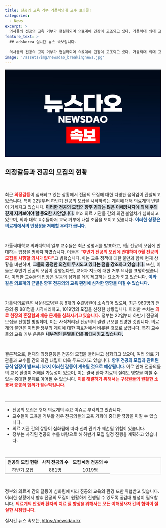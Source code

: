 ```yaml
---
title: 전공의 교육 거부 가톨릭의대 교수 보이콧!
categories:
  - News
excerpt: >
  의사들의 전공의 교육 거부가 현실화되며 의료계에 긴장이 고조되고 있다. 가톨릭대 의대 교수들은 정부의 잘못된 전공의 모집 정책에 맞서 9월 모집을 반대하며 강경한 입장을 선언했다. 후반기 전공의 교육 차질 우려 속, 의사와 전공의들 간의 갈등이 깊어지고 있는 상황. 클릭!
feature_text: >
  ## adskorea 실시간 뉴스 속보입니다.

  의사들의 전공의 교육 거부가 현실화되며 의료계에 긴장이 고조되고 있다. 가톨릭대 의대 교수들은 정부의 잘못된 전공의 모집 정책에 맞서 9월 모집을 반대하며 강경한 입장을 선언했다. 후반기 전공의 교육 차질 우려 속, 의사와 전공의들 간의 갈등이 깊어지고 있는 상황. 클릭!
image: '/assets/img/newsdao_breakingnews.jpg'
---
```


<p><img src="/assets/img/newsdao_breakingnews.jpg" alt="adskorea 속보" /></p>

<h2 data-ke-size="size26">의정갈등과 전공의 모집의 현황</h2>

<p data-ke-size="size16">&nbsp;</p>

<p>최근 <b><span style="color: #ee2323;">의정갈등</span></b>이 심화되고 있는 상황에서 전공의 모집에 대한 다양한 움직임이 관찰되고 있습니다. 특히 22일부터 하반기 전공의 모집을 시작하려는 계획에 대해 의료계의 반발이 거세지고 있습니다. <b><span style="background-color: #21538527;">이러한 전공의 모집의 향후 경과는 많은 이해당사자에 의해 주의 깊게 지켜보아야 할 중요한 사안입니다.</span></b> 여러 의료 기관들 간의 의견 불일치가 심화되고 있으며, 의과 대학 교수들마저 교육 거부에 나설 조짐을 보이고 있습니다. <b><span style="color: #1a5490;">이러한 상황은 의료계에서의 안정성을 저해할 우려가 큽니다.</span></b></p>

<p data-ke-size="size16">&nbsp;</p>

<p>가톨릭대학교 의과대학의 일부 교수들은 최근 성명서를 발표하고, 9월 전공의 모집에 반대하는 입장을 명확히 하였습니다. 이들은 <b><span style="color: #ee2323;">“후반기 전공의 모집에 반대하며 9월 전공의 모집을 시행할 의사가 없다”</span></b>고 밝혔습니다. 이는 교육 정책에 대한 불만과 함께 현재 상황을 비판하며, <b><span style="background-color: #21538527;">그들의 공정한 의견이 무시되고 있다는 점을 강조하고 있습니다.</span></b> 또한, 이들은 후반기 전공의 모집이 강행된다면, 교육과 지도에 대한 거부 의사를 표명하였습니다. 이러한 교수들의 입장은 갈등의 심화를 더욱 제고하는 요소가 되고 있습니다. <b><span style="color: #1a5490;">이와 같은 의료계의 균열은 향후 전공의의 교육 환경에 심각한 영향을 미칠 수 있습니다.</span></b></p>

<p data-ke-size="size16">&nbsp;</p>

<p>가톨릭의료원은 서울성모병원 등 8개의 수련병원이 소속되어 있으며, 최근 960명의 전공의 중 881명을 사직처리하고, 1019명의 모집을 신청한 상황입니다. 이러한 수치는 <b><span style="color: #ee2323;">의료 현장의 혼잡함과 채용 문제를 심화시키고 있습니다.</span></b> 정부는 22일부터 하반기 전공의 모집을 진행할 방침이며, 이는 사직처리된 전공의의 결원 규모를 반영한 것입니다. 의료계의 불만은 이러한 정부의 계획에 대한 피로감에서 비롯된 것으로 보입니다. 특히 교수들의 교육 거부 운동은 <b><span style="background-color: #21538527;">내부적인 분열을 더욱 확대시키고 있습니다.</span></b></p>

<p data-ke-size="size16">&nbsp;</p>

<p>결론적으로, 현재의 의정갈등은 전공의 모집을 둘러싸고 심화되고 있으며, 여러 의료 기관들과 교수들 간의 의견 대립이 더욱 두드러지고 있습니다. <b><span style="color: #1a5490;">향후 전공의 모집과 관련된 공식 입장이 발표되기까지 이러한 갈등이 계속될 것으로 예상됩니다.</span></b> 이로 인해 전공의들의 교육 환경이 저해될 가능성이 있으며, 이는 결국 환자 치료의 질에도 영향을 미칠 수 있는 중대한 문제로 이어질 수 있습니다. <b><span style="color: #ee2323;">이를 해결하기 위해서는 구성원들의 원활한 소통과 공동의 합의가 필수적입니다.</span></b></p>

<p data-ke-size="size16">&nbsp;</p>

<hr>

<ul>
<li>전공의 모집은 현재 의료계의 주요 이슈로 부각되고 있습니다.</li>
<li>교수들이 교육을 거부할 경우 전공의들의 교육 기회에 중대한 영향을 미칠 수 있습니다.</li>
<li>의료 기관 간의 갈등이 심화됨에 따라 신뢰 관계가 훼손될 위험이 있습니다.</li>
<li>정부는 사직된 전공의 수를 바탕으로 해 하반기 모집 일정 진행을 계획하고 있습니다.</li>
</ul>

<p data-ke-size="size16">&nbsp;</p>

<table style="width: 100%; border: 1px solid #ddd;">
<tr>
<td style="text-align: center; height: 17px;"><b>전공의 모집 현황</b></td>
<td style="text-align: center; height: 17px;"><b>사직 전공의 수</b></td>
<td style="text-align: center; height: 17px;"><b>모집 예정 전공의 수</b></td>
</tr>
<tr>
<td style="text-align: center; height: 17px;">하반기 모집</td>
<td style="text-align: center; height: 17px;">881명</td>
<td style="text-align: center; height: 17px;">1019명</td>
</tr>
</table>

<p data-ke-size="size16">&nbsp;</p>

<p>정부와 의료계 간의 갈등이 심화됨에 따라 전공의 교육의 환경 또한 위협받고 있습니다. 이러한 상황에서 향후 전공의 모집이 원활하게 진행될 수 있도록 공감대 형성이 필요합니다. <b><span style="color: #ee2323;">의료계의 안정과 환자의 치료 질 향상을 위해서는 모든 이해당사자 간의 협력이 절실한 시점입니다.</span></b></p>
실시간 뉴스 속보는, <a href="https://newsdao.kr" rel="dofollow">https://newsdao.kr</a>


